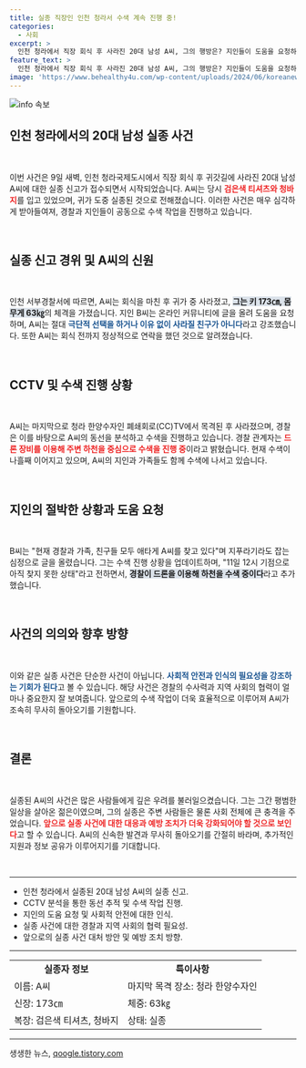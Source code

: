 ```yaml
---
title: 실종 직장인 인천 청라서 수색 계속 진행 중!
categories:
  - 사회
excerpt: >
  인천 청라에서 직장 회식 후 사라진 20대 남성 A씨, 그의 행방은? 지인들이 도움을 요청하며 극단적 선택을 부인한 상황. 경찰은 드론과 CCTV 분석으로 수색 작업을 벌이고 있다.
feature_text: >
  인천 청라에서 직장 회식 후 사라진 20대 남성 A씨, 그의 행방은? 지인들이 도움을 요청하며 극단적 선택을 부인한 상황. 경찰은 드론과 CCTV 분석으로 수색 작업을 벌이고 있다.
image: 'https://www.behealthy4u.com/wp-content/uploads/2024/06/koreanews.jpg'
---
```


<p><img src="https://www.behealthy4u.com/wp-content/uploads/2024/06/koreanews.jpg" alt="info 속보" /></p>

<h2 data-ke-size="size26">인천 청라에서의 20대 남성 실종 사건</h2>

<p data-ke-size="size16">&nbsp;</p>

<p>이번 사건은 9일 새벽, 인천 청라국제도시에서 직장 회식 후 귀갓길에 사라진 20대 남성 A씨에 대한 실종 신고가 접수되면서 시작되었습니다. A씨는 당시 <b><span style="color: #ee2323;">검은색 티셔츠와 청바지</span></b>를 입고 있었으며, 귀가 도중 실종된 것으로 전해졌습니다. 이러한 사건은 매우 심각하게 받아들여져, 경찰과 지인들이 공동으로 수색 작업을 진행하고 있습니다. </p>

<p data-ke-size="size16">&nbsp;</p>

<h2 data-ke-size="size26">실종 신고 경위 및 A씨의 신원</h2>

<p data-ke-size="size16">&nbsp;</p>

<p>인천 서부경찰서에 따르면, A씨는 회식을 마친 후 귀가 중 사라졌고, <b><span style="background-color: #21538527;">그는 키 173㎝, 몸무게 63㎏</span></b>의 체격을 가졌습니다. 지인 B씨는 온라인 커뮤니티에 글을 올려 도움을 요청하며, A씨는 절대 <b><span style="color: #1a5490;">극단적 선택을 하거나 이유 없이 사라질 친구가 아니다</span></b>라고 강조했습니다. 또한 A씨는 회식 전까지 정상적으로 연락을 했던 것으로 알려졌습니다. </p>

<p data-ke-size="size16">&nbsp;</p>

<h2 data-ke-size="size26">CCTV 및 수색 진행 상황</h2>

<p data-ke-size="size16">&nbsp;</p>

<p>A씨는 마지막으로 청라 한양수자인 폐쇄회로(CC)TV에서 목격된 후 사라졌으며, 경찰은 이를 바탕으로 A씨의 동선을 분석하고 수색을 진행하고 있습니다. 경찰 관계자는 <b><span style="color: #ee2323;">드론 장비를 이용해 주변 하천을 중심으로 수색을 진행 중</span></b>이라고 밝혔습니다. 현재 수색이 나흘째 이어지고 있으며, A씨의 지인과 가족들도 함께 수색에 나서고 있습니다.</p>

<p data-ke-size="size16">&nbsp;</p>

<h2 data-ke-size="size26">지인의 절박한 상황과 도움 요청</h2>

<p data-ke-size="size16">&nbsp;</p>

<p>B씨는 "현재 경찰과 가족, 친구들 모두 애타게 A씨를 찾고 있다"며 지푸라기라도 잡는 심정으로 글을 올렸습니다. 그는 수색 진행 상황을 업데이트하며, "11일 12시 기점으로 아직 찾지 못한 상태"라고 전하면서, <b><span style="background-color: #21538527;">경찰이 드론을 이용해 하천을 수색 중이다</span></b>라고 추가했습니다. </p>

<p data-ke-size="size16">&nbsp;</p>

<h2 data-ke-size="size26">사건의 의의와 향후 방향</h2>

<p data-ke-size="size16">&nbsp;</p>

<p>이와 같은 실종 사건은 단순한 사건이 아닙니다. <b><span style="color: #1a5490;">사회적 안전과 인식의 필요성을 강조하는 기회가 된다</span></b>고 볼 수 있습니다. 해당 사건은 경찰의 수사력과 지역 사회의 협력이 얼마나 중요한지 잘 보여줍니다. 앞으로의 수색 작업이 더욱 효율적으로 이루어져 A씨가 조속히 무사히 돌아오기를 기원합니다.</p>

<p data-ke-size="size16">&nbsp;</p>

<h2 data-ke-size="size26">결론</h2>

<p data-ke-size="size16">&nbsp;</p>

<p>실종된 A씨의 사건은 많은 사람들에게 깊은 우려를 불러일으켰습니다. 그는 그간 평범한 일상을 살아온 젊은이였으며, 그의 실종은 주변 사람들은 물론 사회 전체에 큰 충격을 주었습니다. <b><span style="color: #ee2323;">앞으로 실종 사건에 대한 대응과 예방 조치가 더욱 강화되어야 할 것으로 보인다</span></b>고 할 수 있습니다. A씨의 신속한 발견과 무사히 돌아오기를 간절히 바라며, 추가적인 지원과 정보 공유가 이루어지기를 기대합니다. </p>

<p data-ke-size="size16">&nbsp;</p>

<hr>

<ul>
<li>인천 청라에서 실종된 20대 남성 A씨의 실종 신고.</li>
<li>CCTV 분석을 통한 동선 추적 및 수색 작업 진행.</li>
<li>지인의 도움 요청 및 사회적 안전에 대한 인식.</li>
<li>실종 사건에 대한 경찰과 지역 사회의 협력 필요성.</li>
<li>앞으로의 실종 사건 대처 방안 및 예방 조치 방향.</li>
</ul>

<hr>

<table style="width: 100%;">
<tr>
<td style="text-align: center; height: 17px;"><b>실종자 정보</b></td>
<td style="text-align: center; height: 17px;"><b>특이사항</b></td>
</tr>
<tr>
<td>이름: A씨</td>
<td>마지막 목격 장소: 청라 한양수자인</td>
</tr>
<tr>
<td>신장: 173㎝</td>
<td>체중: 63㎏</td>
</tr>
<tr>
<td>복장: 검은색 티셔츠, 청바지</td>
<td>상태: 실종</td>
</tr>
</table>

<hr>
생생한 뉴스, <a href="https://qoogle.tistory.com" rel="dofollow">qoogle.tistory.com</a>


